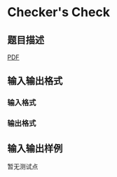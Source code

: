 # Checker&#039;s Check

## 题目描述

[problemUrl]: https://uva.onlinejudge.org/index.php?option=com_onlinejudge&Itemid=8&category=448&page=show_problem&problem=4315

[PDF](https://uva.onlinejudge.org/external/15/p1540.pdf)

## 输入输出格式

### 输入格式

### 输出格式

## 输入输出样例

暂无测试点

